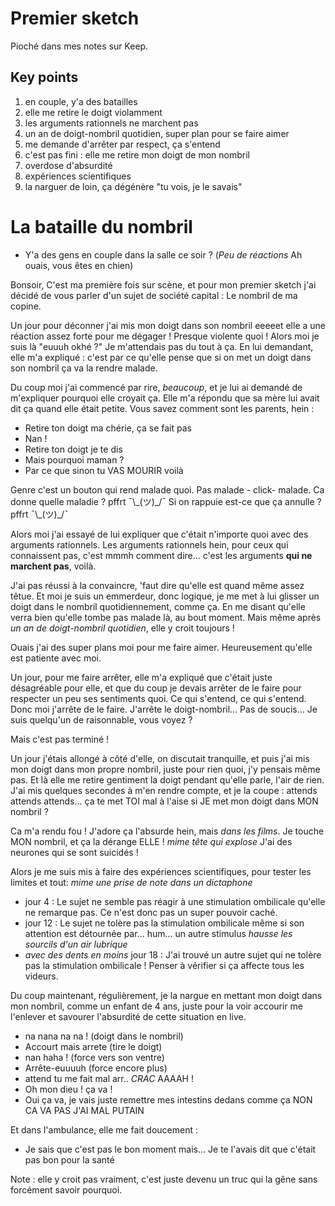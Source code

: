 # Premier sketch

Pioché dans mes notes sur Keep.


## Key points

1. en couple, y'a des batailles
2. elle me retire le doigt violamment
3. les arguments rationnels ne marchent pas
4. un an de doigt-nombril quotidien, super plan pour se faire aimer
5. me demande d'arrêter par respect, ça s'entend
6. c'est pas fini : elle me retire mon doigt de mon nombril
7. overdose d'absurdité
8. expériences scientifiques
9. la narguer de loin, ça dégénère "tu vois, je le savais"

# La bataille du nombril

- Y'a des gens en couple dans la salle ce soir ? (_Peu de réactions_ Ah ouais, vous êtes en chien)

Bonsoir, C'est ma première fois sur scène, et pour mon premier sketch j'ai décidé de vous parler d'un sujet de société capital : Le nombril de ma copine.

Un jour pour déconner j'ai mis mon doigt dans son nombril eeeeet elle a une réaction assez forte pour me dégager ! Presque violente quoi ! Alors moi je suis là "euuuh okhé ?" Je m'attendais pas du tout à ça. En lui demandant, elle m'a expliqué : c'est par ce qu'elle pense que si on met un doigt dans son nombril ça va la rendre malade.

Du coup moi j'ai commencé par rire, _beaucoup_, et je lui ai demandé de m'expliquer pourquoi elle croyait ça. Elle m'a répondu que sa mère lui avait dit ça quand elle était petite. Vous savez comment sont les parents, hein :
- Retire ton doigt ma chérie, ça se fait pas
- Nan !
- Retire ton doigt je te dis
- Mais pourquoi maman ?
- Par ce que sinon tu VAS MOURIR voilà

Genre c'est un bouton qui rend malade quoi. Pas malade - click- malade.
Ca donne quelle maladie ? pffrt ¯\\\_(ツ)\_/¯
Si on rappuie est-ce que ça annulle ? pffrt ¯\\\_(ツ)\_/¯

Alors moi j'ai essayé de lui expliquer que c'était n'importe quoi avec des arguments rationnels. Les arguments rationnels hein, pour ceux qui connaissent pas, c'est mmmh comment dire... c'est les arguments **qui ne marchent pas**, voilà.

J'ai pas réussi à la convaincre, 'faut dire qu'elle est quand même assez têtue. Et moi je suis un emmerdeur, donc logique, je me met à lui glisser un doigt dans le nombril quotidiennement, comme ça. En me disant qu'elle verra bien qu'elle tombe pas malade là, au bout moment. Mais même après _un an de doigt-nombril quotidien_, elle y croit toujours !

Ouais j'ai des super plans moi pour me faire aimer. Heureusement qu'elle est patiente avec moi.


Un jour, pour me faire arrêter, elle m'a expliqué que c'était juste désagréable pour elle, et que du coup je devais arrêter de le faire pour respecter un peu ses sentiments quoi. Ce qui s'entend, ce qui s'entend. Donc moi j'arrête de le faire. J'arrête le doigt-nombril... Pas de soucis... Je suis quelqu'un de raisonnable, vous voyez ?

Mais c'est pas terminé !

Un jour j'étais allongé à côté d'elle, on discutait tranquille, et puis j'ai mis mon doigt dans mon propre nombril, juste pour rien quoi, j'y pensais même pas. Et là elle me retire gentiment la doigt pendant qu'elle parle, l'air de rien. J'ai mis quelques secondes à m'en rendre compte, et je la coupe : attends attends attends... ça te met TOI mal à l'aise si JE met mon doigt dans MON nombril ?

Ca m'a rendu fou ! J'adore ça l'absurde hein, mais _dans les films_. Je touche MON nombril, et ça la dérange ELLE ! *mime tête qui explose* J'ai des neurones qui se sont suicidés !

Alors je me suis mis à faire des expériences scientifiques, pour tester les limites et tout: *mime une prise de note dans un dictaphone*
- jour 4 : Le sujet ne semble pas réagir à une stimulation ombilicale qu'elle ne remarque pas. Ce n'est donc pas un super pouvoir caché.
- jour 12 : Le sujet ne tolère pas la stimulation ombilicale même si son attention est détournée par... hum... un autre stimulus _hausse les sourcils d'un air lubrique_
- _avec des dents en moins_ jour 18 : J'ai trouvé un autre sujet qui ne tolère pas la stimulation ombilicale ! Penser à vérifier si ça affecte tous les videurs.


Du coup maintenant, régulièrement, je la nargue en mettant mon doigt dans mon nombril, comme un enfant de 4 ans, juste pour la voir accourir me l'enlever et savourer l'absurdité de cette situation en live.
- na nana na na ! (doigt dans le nombril)
- Accourt mais arrete (tire le doigt)
- nan haha ! (force vers son ventre)
- Arrête-euuuuh (force encore plus)
- attend tu me fait mal arr.. *CRAC* AAAAH !
- Oh mon dieu ! ça va !
- Oui ça va, je vais juste remettre mes intestins dedans comme ça NON CA VA PAS J'AI MAL PUTAIN

Et dans l'ambulance, elle me fait doucement :
- Je sais que c'est pas le bon moment mais... Je te l'avais dit que c'était pas bon pour la santé


Note : elle y croit pas vraiment, c'est juste devenu un truc qui la gêne sans forcément savoir pourquoi.
